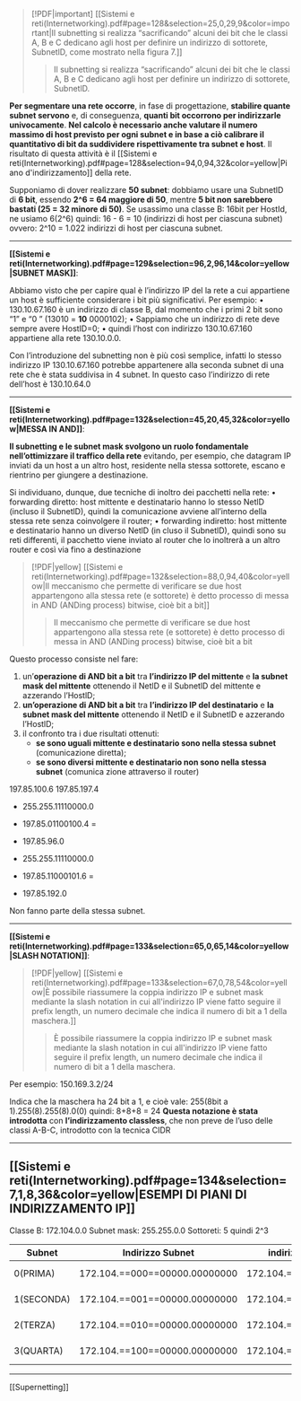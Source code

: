 > [!PDF|important] [[Sistemi e reti(Internetworking).pdf#page=128&selection=25,0,29,9&color=important|Il subnetting si realizza “sacrificando” alcuni dei bit che le classi A, B e C dedicano agli host per definire un indirizzo di sottorete, SubnetlD, come mostrato nella figura 7.]]
> > Il subnetting si realizza “sacrificando” alcuni dei bit che le classi A, B e C dedicano agli host per definire un indirizzo di sottorete, SubnetlD.

**Per segmentare una rete occorre**, in fase di progettazione, **stabilire quante subnet servono** e, di conseguenza, **quanti bit occorrono per indirizzarle univocamente**. **Nel calcolo è necessario anche valutare il numero massimo di host previsto per ogni subnet e in base a ciò calibrare il quantitativo di bit da suddividere rispettivamente tra subnet e host**. Il risultato di questa attività è il [[Sistemi e reti(Internetworking).pdf#page=128&selection=94,0,94,32&color=yellow|Piano d'indirizzamento]] della rete.

Supponiamo di dover realizzare **50 subnet**: dobbiamo usare una SubnetlD di **6 bit**, essendo **2^6 = 64 maggiore di 50**, mentre **5 bit non sarebbero bastati (25 = 32 minore di 50)**.
	Se usassimo una classe B: 16bit per HostId, ne usiamo 6(2^6) quindi: 16 - 6 = 10 (indirizzi di host per ciascuna subnet) ovvero: 2^10 = 1.022 indirizzi di host per ciascuna subnet.

---
**[[Sistemi e reti(Internetworking).pdf#page=129&selection=96,2,96,14&color=yellow|SUBNET MASK]]**:

Abbiamo visto che per capire qual è l’indirizzo IP del la rete a cui appartiene un host è sufficiente considerare i bit più significativi. Per esempio:
• 130.10.67.160 è un indirizzo di classe B, dal momento che i primi 2 bit sono “1” e “0 ” (13010 = **10** 0000102);
• Sappiamo che un indirizzo di rete deve sempre avere HostID=0; • quindi l’host con indirizzo 130.10.67.160 appartiene alla rete 130.10.0.0.

Con l’introduzione del subnetting non è più così semplice, infatti lo stesso indirizzo IP 130.10.67.160 potrebbe appartenere alla seconda subnet di una rete che è stata suddivisa in 4 subnet. In questo caso l’indirizzo di rete dell’host è 130.10.64.0

---
**[[Sistemi e reti(Internetworking).pdf#page=132&selection=45,20,45,32&color=yellow|MESSA IN AND]]**:

**Il subnetting e le subnet mask svolgono un ruolo fondamentale nell’ottimizzare il traffico della rete** evitando, per esempio, che datagram IP inviati da un host a un altro host, residente nella stessa sottorete, escano e rientrino per giungere a destinazione.

Si individuano, dunque, due tecniche di inoltro dei pacchetti nella rete:
• forwarding diretto: host mittente e destinatario hanno lo stesso NetlD (incluso il SubnetlD), quindi la comunicazione avviene all’interno della stessa rete senza coinvolgere il router;
• forwarding indiretto: host mittente e destinatario hanno un diverso NetlD (in cluso il SubnetlD), quindi sono su reti differenti, il pacchetto viene inviato al router che lo inoltrerà a un altro router e così via fino a destinazione

> [!PDF|yellow] [[Sistemi e reti(Internetworking).pdf#page=132&selection=88,0,94,40&color=yellow|Il meccanismo che permette di verificare se due host appartengono alla stessa rete (e sottorete) è detto processo di messa in AND (ANDing process) bitwise, cioè bit a bit]]
> > Il meccanismo che permette di verificare se due host appartengono alla stessa rete (e sottorete) è detto processo di messa in AND (ANDing process) bitwise, cioè bit a bit

Questo processo consiste nel fare:
1. un’**operazione di AND bit a bit** tra **l’indirizzo IP del mittente** e **la subnet mask del mittente** ottenendo il NetlD e il SubnetlD del mittente e azzerando l’HostlD;
2. **un’operazione di AND bit a bit** tra **l’indirizzo IP del destinatario** e **la subnet mask del mittente** ottenendo il NetlD e il SubnetlD e azzerando l’HostlD;
3. il confronto tra i due risultati ottenuti: 
	- **se sono uguali mittente e destinatario sono nella stessa subnet** (comunicazione diretta);
	-  **se sono diversi mittente e destinatario non sono nella stessa subnet** (comunica zione attraverso il router)

197.85.100.6
197.85.197.4

- 255.255.11110000.0
- 197.85.01100100.4 =
- 197.85.96.0

- 255.255.11110000.0
- 197.85.11000101.6 =
- 197.85.192.0

Non fanno parte della stessa subnet.

---
**[[Sistemi e reti(Internetworking).pdf#page=133&selection=65,0,65,14&color=yellow|SLASH NOTATION]]**:

> [!PDF|yellow] [[Sistemi e reti(Internetworking).pdf#page=133&selection=67,0,78,54&color=yellow|È possibile riassumere la coppia indirizzo IP e subnet mask mediante la slash notation in cui all'indirizzo IP viene fatto seguire il prefix length, un numero decimale che indica il numero di bit a 1 della maschera.]]
> > È possibile riassumere la coppia indirizzo IP e subnet mask mediante la slash notation in cui all'indirizzo IP viene fatto seguire il prefix length, un numero decimale che indica il numero di bit a 1 della maschera.

Per esempio:
150.169.3.2/24

Indica che la maschera ha 24 bit a 1, e cioè vale:
255(8bit a 1).255(8).255(8).0(0) quindi: 8+8+8 = 24
**Questa notazione è stata introdotta** con **l’indirizzamento classless**, che non preve de l’uso delle classi A-B-C, introdotto con la tecnica CIDR

---
**[[Sistemi e reti(Internetworking).pdf#page=134&selection=7,1,8,36&color=yellow|ESEMPI DI PIANI DI INDIRIZZAMENTO IP]]**
---

Classe B: 172.104.0.0 
Subnet mask: 255.255.0.0
Sottoreti: 5 quindi 2^3 


| Subnet     | Indirizzo Subnet              | indirizzi di bc della subnet  | range                           |
| ---------- | ----------------------------- | ----------------------------- | ------------------------------- |
| 0(PRIMA)   | 172.104.==000==00000.00000000 | 172.104.==000==11111.11111111 | 172.104.0.1 - 172.104.31.254    |
| 1(SECONDA) | 172.104.==001==00000.00000000 | 172.104.==001==11111.11111111 | 172.104.32.1 - 172.104.63.254   |
| 2(TERZA)   | 172.104.==010==00000.00000000 | 172.104.==010==11111.11111111 | 172.104.64.1 - 170.104.95.254   |
| 3(QUARTA)  | 172.104.==100==00000.00000000 | 172.104.==100==11111.11111111 | 172.104.128.1 - 170.104.159.254 |

---

[[Supernetting]]